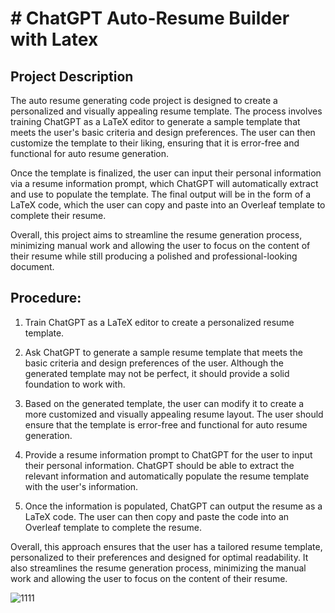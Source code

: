 # # ChatGPT Auto-Resume Builder with Latex

##  Project Description
The auto resume generating code project is designed to create a personalized and visually appealing resume template. The process involves training ChatGPT as a LaTeX editor to generate a sample template that meets the user's basic criteria and design preferences. The user can then customize the template to their liking, ensuring that it is error-free and functional for auto resume generation.

Once the template is finalized, the user can input their personal information via a resume information prompt, which ChatGPT will automatically extract and use to populate the template. The final output will be in the form of a LaTeX code, which the user can copy and paste into an Overleaf template to complete their resume.

Overall, this project aims to streamline the resume generation process, minimizing manual work and allowing the user to focus on the content of their resume while still producing a polished and professional-looking document.

##   Procedure:
1. Train ChatGPT as a LaTeX editor to create a personalized resume template.


2. Ask ChatGPT to generate a sample resume template that meets the basic criteria and design preferences of the user. Although the generated template may not be perfect, it should provide a solid foundation to work with.


3. Based on the generated template, the user can modify it to create a more customized and visually appealing resume layout. The user should ensure that the template is error-free and functional for auto resume generation.


4. Provide a resume information prompt to ChatGPT for the user to input their personal information. ChatGPT should be able to extract the relevant information and automatically populate the resume template with the user's information.


5. Once the information is populated, ChatGPT can output the resume as a LaTeX code. The user can then copy and paste the code into an Overleaf template to complete the resume.


Overall, this approach ensures that the user has a tailored resume template, personalized to their preferences and designed for optimal readability. It also streamlines the resume generation process, minimizing the manual work and allowing the user to focus on the content of their resume.

![1111](https://user-images.githubusercontent.com/125933131/220257299-0cb92aa1-2cfd-4a60-8d57-dca702622f54.png)

